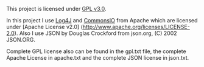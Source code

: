This project is licensed under [GPL v3.0](http://www.gnu.org/licenses/gpl-3.0.html).

In this project I use [Log4J](http://logging.apache.org/log4j/2.x/) and [CommonsIO](http://commons.apache.org/proper/commons-io/) from Apache which are licensed under [Apache License v2.0] (http://www.apache.org/licenses/LICENSE-2.0).
Also I use JSON by Douglas Crockford from json.org, (C) 2002 JSON.ORG.

Complete GPL license also can be found in the gpl.txt file, the complete Apache License in apache.txt and the complete JSON license in json.txt.
